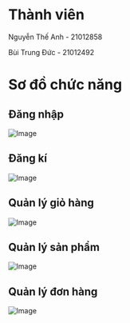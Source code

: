 # Thành viên
Nguyễn Thế Anh - 21012858

Bùi Trung Đức - 21012492
# Sơ đồ chức năng
## Đăng nhập

![Image](https://github.com/user-attachments/assets/fbd0504f-7847-48a0-8bb5-0dc4519c47d3)

## Đăng kí

![Image](https://github.com/user-attachments/assets/6eeaefa0-9cb3-4f45-97da-c217bc39c03b)

## Quản lý giỏ hàng

![Image](https://github.com/user-attachments/assets/635b6b6d-c114-48d7-abf8-d578f8b722c6)

## Quản lý sản phẩm

![Image](https://github.com/user-attachments/assets/c906802c-526f-4120-8bbe-62343c0627de)

## Quản lý đơn hàng

![Image](https://github.com/user-attachments/assets/1d18ed8f-9054-4c86-996e-2ed18d9ca38f)
